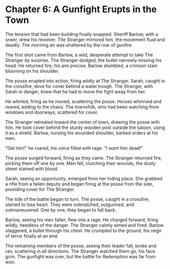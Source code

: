 # Chapter 6: A Gunfight Erupts in the Town

The tension that had been building finally snapped. Sheriff Barlow, with a sneer, drew his revolver. The Stranger mirrored him, the movement fluid and deadly. The morning air was shattered by the roar of gunfire.

The first shot came from Barlow, a wild, desperate attempt to take The Stranger by surprise. The Stranger dodged, the bullet narrowly missing his head. He returned fire, his aim precise. Barlow stumbled, a crimson stain blooming on his shoulder.

The posse erupted into action, firing wildly at The Stranger. Sarah, caught in the crossfire, dove for cover behind a water trough. The Stranger, with Sarah in danger, knew that he had to move the fight away from her.

He whirled, firing as he moved, scattering the posse. Horses whinnied and reared, adding to the chaos. The townsfolk, who had been watching from windows and doorways, scattered for cover.

The Stranger retreated toward the center of town, drawing the posse with him. He took cover behind the sturdy wooden post outside the saloon, using it as a shield. Barlow, nursing his wounded shoulder, barked orders at his men.

"Get him!" he roared, his voice filled with rage. "I want him dead!"

The posse surged forward, firing as they came. The Stranger returned fire, picking them off one by one. Men fell, clutching their wounds, the dusty street stained with blood.

Sarah, seeing an opportunity, emerged from her hiding place. She grabbed a rifle from a fallen deputy and began firing at the posse from the side, providing cover for The Stranger.

The tide of the battle began to turn. The posse, caught in a crossfire, started to lose heart. They were outmatched, outgunned, and outmaneuvered. One by one, they began to fall back.

Barlow, seeing his men falter, flew into a rage. He charged forward, firing wildly, heedless of the danger. The Stranger calmly aimed and fired. Barlow staggered, a bullet through his chest. He crumpled to the ground, his reign of terror finally at an end.

The remaining members of the posse, seeing their leader fall, broke and ran, scattering in all directions. The Stranger watched them go, his face grim. The gunfight was over, but the battle for Redemption was far from won.